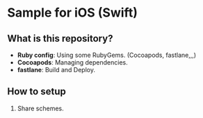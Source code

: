 # Sample for iOS (Swift)

## What is this repository?

- **Ruby config**: Using some RubyGems. (Cocoapods, fastlane,,,)
- **Cocoapods**: Managing dependencies.
- **fastlane**: Build and Deploy.

## How to setup

1. Share schemes.
